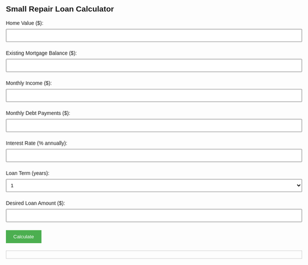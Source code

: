 <html lang="en">
<head>
  <meta charset="UTF-8">
  <meta name="viewport" content="width=device-width, initial-scale=1.0">
  <title>Small Repair Loan Calculator</title>
  <style>
    body {
      font-family: Arial, sans-serif;
      padding: 20px;
      max-width: 800px;
      margin: auto;
    }
    input, select {
      width: 100%;
      padding: 8px;
      margin: 8px 0;
    }
    button {
      padding: 10px 20px;
      background-color: #4CAF50;
      color: white;
      border: none;
      cursor: pointer;
    }
    .result {
      margin-top: 20px;
      padding: 10px;
      border: 1px solid #ccc;
    }
    table {
      margin-top: 20px;
      font-size: 14px;
      width: 100%;
      border-collapse: collapse;
    }
    table th, table td {
      border: 1px solid #ccc;
      padding: 5px;
      text-align: right;
    }
    table th {
      background-color: #f2f2f2;
    }
  </style>
</head>
<body>
  <h2>Small Repair Loan Calculator</h2>

  <label>Home Value ($):</label>
  <input type="number" id="homeValue">

  <label>Existing Mortgage Balance ($):</label>
  <input type="number" id="mortgageBalance">

  <label>Monthly Income ($):</label>
  <input type="number" id="monthlyIncome">

  <label>Monthly Debt Payments ($):</label>
  <input type="number" id="monthlyDebts">

  <label>Interest Rate (% annually):</label>
  <input type="number" step="0.01" id="interestRate">

  <label>Loan Term (years):</label>
  <select id="loanTerm">
    <option value="1">1</option>
    <option value="3">3</option>
    <option value="5">5</option>
    <option value="7">7</option>
    <option value="10">10</option>
  </select>

  <label>Desired Loan Amount ($):</label>
  <input type="number" id="loanAmount">

  <button onclick="calculateLoan()">Calculate</button>

  <div class="result" id="results"></div>

  <script>
    function calculateLoan() {
      const HV = parseFloat(document.getElementById("homeValue").value);
      const EMB = parseFloat(document.getElementById("mortgageBalance").value);
      const MI = parseFloat(document.getElementById("monthlyIncome").value);
      const MDP = parseFloat(document.getElementById("monthlyDebts").value);
      const IR = parseFloat(document.getElementById("interestRate").value) / 100;
      const LT = parseInt(document.getElementById("loanTerm").value);
      const DLA = parseFloat(document.getElementById("loanAmount").value);

      const LTV = ((EMB + DLA) / HV) * 100;

      const monthlyRate = IR / 12;
      const n = LT * 12;
   const MP = (DLA * monthlyRate * Math.pow(1 + monthlyRate, n)) / (Math.pow(1 + monthlyRate, n) - 1);

      const DTI = ((MDP + MP) / MI) * 100;
      const totalInterest = MP * n - DLA;

      document.getElementById("results").innerHTML = `
        <strong>Results:</strong><br>
        Loan-to-Value (LTV): ${LTV.toFixed(2)}%<br>
        Monthly Payment: $${MP.toFixed(2)}<br>
        Debt-to-Income (DTI): ${DTI.toFixed(2)}%<br>
        Total Interest Paid: $${totalInterest.toFixed(2)}
      `;

      // Amortization Table
      let amortTable = `
        <h3>Amortization Schedule</h3>
        <table>
          <thead>
            <tr>
              <th>Month</th>
              <th>Payment</th>
              <th>Principal</th>
              <th>Interest</th>
              <th>Balance</th>
            </tr>
          </thead>
          <tbody>
      `;

      let balance = DLA;
      for (let i = 1; i <= n; i++) {
        let interest = balance * monthlyRate;
        let principal = MP - interest;
        balance -= principal;
        if (balance < 0) balance = 0;
        amortTable += `
          <tr>
            <td>${i}</td>
            <td>$${MP.toFixed(2)}</td>
            <td>$${principal.toFixed(2)}</td>
            <td>$${interest.toFixed(2)}</td>
            <td>$${balance.toFixed(2)}</td>
          </tr>
        `;
      }

      amortTable += `</tbody></table>`;
      document.getElementById("results").innerHTML += amortTable;
    }
  </script>
</body>
</html>

